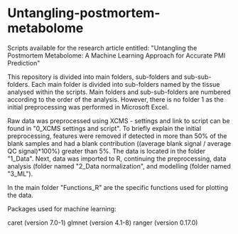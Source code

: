 # Untangling-postmortem-metabolome
Scripts available for the research article entitled: "Untangling the Postmortem Metabolome: A Machine Learning Approach for Accurate PMI Prediction"

This repository is divided into  main folders, sub-folders and sub-sub-folders. Each main folder is divided into sub-folders named by the tissue analysed within the scripts. Main folders and sub-sub-folders are numbered according to the order of the analysis. However, there is no folder 1 as the initial preprocessing was performed in Microsoft Excel. 

Raw data was preprocessed using XCMS - settings and link to script can be found in "0_XCMS settings and script".
To briefly explain the initial preprocessing, features were removed if detected in more than 50% of the blank samples and had a blank contribution ((average blank signal / average QC signal)*100%) greater than 5%. The data is located in the folder "1_Data".
Next, data was imported to R, continuing the preprocessing, data analysis (folder named "2_Data normalization", and modelling (folder named "3_ML").

In the main folder "Functions_R" are the specific functions used for plotting the data.


Packages used for machine learning:

caret (version 7.0-1)
glmnet (version 4.1-8)
ranger (version 0.17.0)

